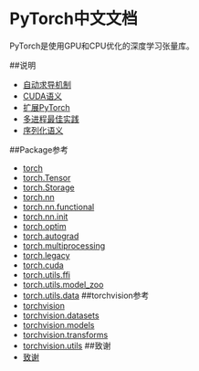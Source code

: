 # PyTorch中文文档
PyTorch是使用GPU和CPU优化的深度学习张量库。

##说明
- [自动求导机制](notes/autograd.md)
- [CUDA语义](notes/cuda.md)
- [扩展PyTorch](notes/extending.md)
- [多进程最佳实践](notes/multiprocessing.md)
- [序列化语义](notes/serialization.md)

##Package参考
- [torch]()
- [torch.Tensor]()
- [torch.Storage](package_references/Storage.md)
- [torch.nn]()
- [torch.nn.functional]()
- [torch.nn.init](package_references/nn_init.md)
- [torch.optim]()
- [torch.autograd]()
- [torch.multiprocessing]()
- [torch.legacy](package_references/legacy.md)
- [torch.cuda](package_references/torch-cuda.md)
- [torch.utils.ffi](package_references/ffi.md)
- [torch.utils.model_zoo](package_references/model_zoo.md)
- [torch.utils.data](package_references/data.md)
##torchvision参考
- [torchvision](torchvision/torchvision.md)
- [torchvision.datasets](torchvision/torchvision-datasets.md)
- [torchvision.models](torchvision/torchvision-models.md)
- [torchvision.transforms](torchvision/torchvision-transforms.md)
- [torchvision.utils](torchvision/torchvision-utils.md)
##致谢
- [致谢](acknowledgement.md)
